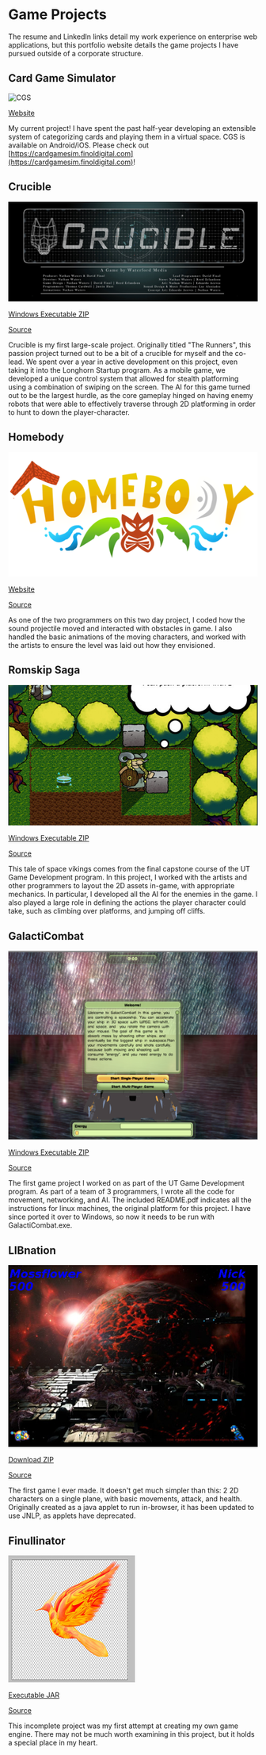 # Game Projects
The resume and LinkedIn links detail my work experience on enterprise web applications, but this portfolio website details the game projects I have pursued outside of a corporate structure.

## Card Game Simulator
![CGS](https://cardgamesim.finoldigital.com/screenshots/mainmenu.png)

[Website](https://cardgamesim.finoldigital.com)

My current project! I have spent the past half-year developing an extensible system of categorizing cards and playing them in a virtual space. CGS is available on Android/iOS. Please check out [https://cardgamesim.finoldigital.com](https://cardgamesim.finoldigital.com)!

## Crucible
![Crucible](resources/Crucible.jpg) 

[Windows Executable ZIP](resources/Crucible.zip) 

[Source](https://github.com/davidmfinol/Crucible) 

Crucible is my first large-scale project. Originally titled "The Runners", this passion project turned out to be a bit of a crucible for myself and the co-lead. We spent over a year in active development on this project, even taking it into the Longhorn Startup program. As a mobile game, we developed a unique control system that allowed for stealth platforming using a combination of swiping on the screen. The AI for this game turned out to be the largest hurdle, as the core gameplay hinged on having enemy robots that were able to effectively traverse through 2D platforming in order to hunt to down the player-character.

## Homebody
![Homebody](https://github.com/davidmfinol/GGJ18/blob/master/Assets/Textures/ui_titleCard7.png?raw=true) 

[Website](https://globalgamejam.org/2018/games/homebody) 

[Source](https://github.com/davidmfinol/GGJ18) 

As one of the two programmers on this two day project, I coded how the sound projectile moved and interacted with obstacles in game. I also handled the basic animations of the moving characters, and worked with the artists to ensure the level was laid out how they envisioned.

## Romskip Saga
![Romksip Saga](resources/RomskipSaga.jpg) 

[Windows Executable ZIP](resources/RomskipSaga.zip)

[Source](https://github.com/davidmfinol/Spikings-A_Tale_Of_Space_Vikings)

This tale of space vikings comes from the final capstone course of the UT Game Development program. In this project, I worked with the artists and other programmers to layout the 2D assets in-game, with appropriate mechanics. In particular, I developed all the AI for the enemies in the game. I also played a large role in defining the actions the player character could take, such as climbing over platforms, and jumping off cliffs.

## GalactiCombat
![GalactiCombat](resources/GalactiCombat.png) 

[Windows Executable ZIP](resources/GalactiCombat.zip)

[Source](https://github.com/davidmfinol/GalactiCombat)

The first game project I worked on as part of the UT Game Development program. As part of a team of 3 programmers, I wrote all the code for movement, networking, and AI. The included README.pdf indicates all the instructions for linux machines, the original platform for this project. I have since ported it over to Windows, so now it needs to be run with GalactiCombat.exe.

## LIBnation
![LIBnation](https://raw.githubusercontent.com/davidmfinol/LIBnationGame/master/LIBnationGame.png)

[Download ZIP](https://github.com/davidmfinol/LIBnationGame/archive/master.zip)

[Source](https://github.com/davidmfinol/LIBnationGame)

The first game I ever made. It doesn't get much simpler than this: 2 2D characters on a single plane, with basic movements, attack, and health. Originally created as a java applet to run in-browser, it has been updated to use JNLP, as applets have deprecated.

## Finullinator
![Finullinator](https://github.com/davidmfinol/Finullinator/raw/master/Finullinator.jpg) 

[Executable JAR](https://github.com/davidmfinol/Finullinator/raw/master/Finullinator.jar) 

[Source](https://github.com/davidmfinol/Finullinator)

This incomplete project was my first attempt at creating my own game engine. There may not be much worth examining in this project, but it holds a special place in my heart.
